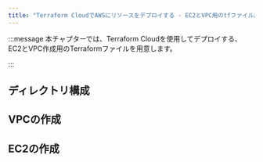 ```yaml
---
title: "Terraform CloudでAWSにリソースをデプロイする - EC2とVPC用のtfファイル用意"
---
```


:::message
本チャプターでは、Terraform Cloudを使用してデプロイする、EC2とVPC作成用のTerraformファイルを用意します。

:::

## ディレクトリ構成

## VPCの作成

## EC2の作成
